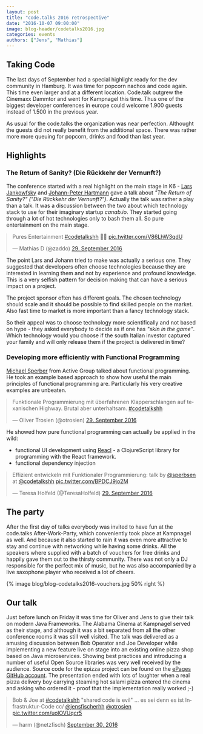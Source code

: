 ```yaml
---
layout: post
title: "code.talks 2016 retrospective"
date: "2016-10-07 09:00:00"
image: blog-header/codetalks2016.jpg
categories: events
authors: ["Jens", "Mathias"]
---
```


<style>
.twitter-tweet {
  margin: auto;
}
</style>

## Taking Code

The last days of September had a special highlight ready for the dev community in Hamburg. It was time for popcorn nachos and code again. This time even larger and at a different location. Code.talk outgrew the Cinemaxx Dammtor and went for Kampnagel this time. Thus one of the biggest developer conferences in europe could welcome 1.900 guests instead of 1.500 in the previous year. 

As usual for the code.talks the organization was near perfection. Althought the guests did not really benefit from the additional space. There was rather more more queuing for popcorn, drinks and food than last year.

## Highlights

### The Return of Sanity? (Die Rückkehr der Vernunft?)

The conference started with a real highlight on the main stage in K6 - [Lars Jankowfsky](https://twitter.com/dodgeris) and [Johann-Peter Hartmann](https://twitter.com/Johannhartmann) gave a talk about *"The Return of Sanity?" ("Die Rückkehr der Vernunft?")*. Actually the talk was rather a play than a talk. It was a discussion between the two about which technology stack to use for their imaginary startup *canab.io*. They started going through a lot of hot technologies only to bash them all. So pure entertainment on the main stage.

<blockquote class="twitter-tweet" data-lang="de"><p lang="en" dir="ltr">Pures Entertainment <a href="https://twitter.com/hashtag/codetalkshh?src=hash">#codetalkshh</a> 🚀💯 <a href="https://t.co/V86LhW3qdU">pic.twitter.com/V86LhW3qdU</a></p>&mdash; Mathias D (@zaddo) <a href="https://twitter.com/zaddo/status/781407595202539521">29. September 2016</a></blockquote>
<script async src="//platform.twitter.com/widgets.js" charset="utf-8"></script>

The point Lars and Johann tried to make was actually a serious one. They suggested that developers often choose technologies because they are interested in learning them and not by experience and profound knowledge.
This is a very selfish pattern for decision making that can have a serious impact on a project.

The project sponsor often has different goals.
The chosen technology should scale and it should be possible to find skilled people on the market.
Also fast time to market is more important than a fancy technology stack.

So their appeal was to choose technology more scientifically and not based on hype - they asked everybody to decide as if one has *"skin in the game"*.
Which technology would you choose if the south Italian investor captured your family and will only release them if the project is delivered in time?

### Developing more efficiently with Functional Programming

[Michael Sperber](https://twitter.com/sperbsen) from Active Group talked about functional programming.
He took an example based approach to show how useful the main principles of functional programming are.
Particularly his very creative examples are unbeaten.

<blockquote class="twitter-tweet" data-lang="de"><p lang="de" dir="ltr">Funktionale Programmierung mit überfahrenen Klapperschlangen auf texanischen Highway. Brutal aber unterhaltsam. <a href="https://twitter.com/hashtag/codetalkshh?src=hash">#codetalkshh</a></p>&mdash; Oliver Trosien (@otrosien) <a href="https://twitter.com/otrosien/status/781449543292489728">29. September 2016</a></blockquote>
<script async src="//platform.twitter.com/widgets.js" charset="utf-8"></script>

He showed how pure functional programming can actually be applied in the wild:

- functional UI development using [Reacl](https://github.com/active-group/reacl) - a ClojureScript library for programming with the React framework.
- functional dependency injection

<blockquote class="twitter-tweet" data-lang="de"><p lang="de" dir="ltr">Effizient entwickeln mit Funktionaler Programmierung: talk by <a href="https://twitter.com/sperbsen">@sperbsen</a> at <a href="https://twitter.com/codetalkshh">@codetalkshh</a> <a href="https://t.co/BPDCJ9jo2M">pic.twitter.com/BPDCJ9jo2M</a></p>&mdash; Teresa Holfeld (@TeresaHolfeld) <a href="https://twitter.com/TeresaHolfeld/status/781433670452281344">29. September 2016</a></blockquote>
<script async src="//platform.twitter.com/widgets.js" charset="utf-8"></script>


## The party

After the first day of talks everybody was invited to have fun at the code.talks After-Work-Party, which conveniently took place at Kampnagel as well.
And because it also started to rain it was even more attractive to stay and continue with networking while having some drinks.
All the speakers where supplied with a batch of vouchers for free drinks and happily gave them out to the thirsty community.
There was not only a DJ responsible for the perfect mix of music, but he was also accompanied by a live saxophone player who received a lot of cheers.

{% image blog/blog-codetalks2016-vouchers.jpg 50% right %}


## Our talk

Just before lunch on Friday it was time for Oliver and Jens to give their talk on modern Java Frameworks.
The Alabama Cinema at Kampnagel served as their stage, and although it was a bit separated from all the other conference rooms it was still well visited.
The talk was delivered as a amusing discussion between Bob Operator and Joe Developer while implementing a new feature live on stage into an existing online pizza shop based on Java microservices.
Showing best practices and introducing a number of useful Open Source libraries was very well received by the audience.
Source code for the epizza project can be found on the [ePages GitHub account](https://github.com/ePages-de/epizza).
The presentation ended with lots of laughter when a real pizza delivery boy carrying steaming hot salami pizza entered the cinema and asking who ordered it - proof that the implementation really worked ;-)

<blockquote class="twitter-tweet" data-lang="en"><p lang="de" dir="ltr">Bob &amp; Joe at <a href="https://twitter.com/hashtag/codetalkshh?src=hash">#codetalkshh</a> &quot;shared code is evil&quot; ... es sei denn es ist Infrastruktur-Code cc/ <a href="https://twitter.com/jensfischerhh">@jensfischerhh</a> <a href="https://twitter.com/otrosien">@otrosien</a> <a href="https://t.co/uolOVUqcr5">pic.twitter.com/uolOVUqcr5</a></p>&mdash; harm (@netzfisch) <a href="https://twitter.com/netzfisch/status/781801508484616192">September 30, 2016</a></blockquote>
<script async src="//platform.twitter.com/widgets.js" charset="utf-8"></script>
